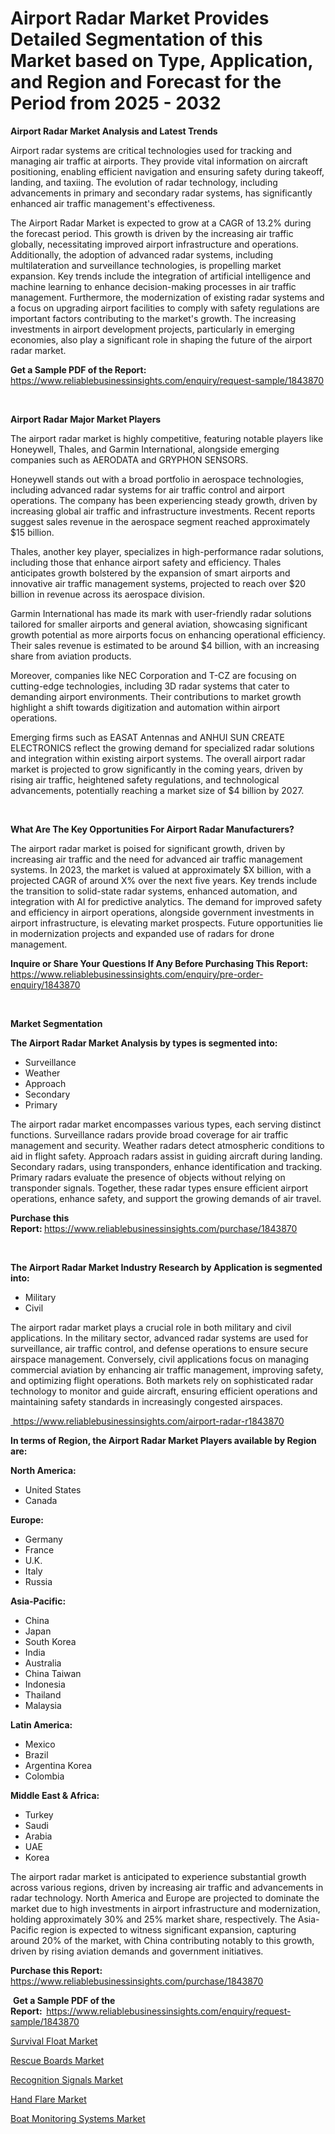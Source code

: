 <p><h1>Airport Radar Market Provides Detailed Segmentation of this Market based on Type, Application, and Region and Forecast for the Period from 2025 - 2032</h1></p><p><strong>Airport Radar Market Analysis and Latest Trends</strong></p>
<p><p>Airport radar systems are critical technologies used for tracking and managing air traffic at airports. They provide vital information on aircraft positioning, enabling efficient navigation and ensuring safety during takeoff, landing, and taxiing. The evolution of radar technology, including advancements in primary and secondary radar systems, has significantly enhanced air traffic management's effectiveness.</p><p>The Airport Radar Market is expected to grow at a CAGR of 13.2% during the forecast period. This growth is driven by the increasing air traffic globally, necessitating improved airport infrastructure and operations. Additionally, the adoption of advanced radar systems, including multilateration and surveillance technologies, is propelling market expansion. Key trends include the integration of artificial intelligence and machine learning to enhance decision-making processes in air traffic management. Furthermore, the modernization of existing radar systems and a focus on upgrading airport facilities to comply with safety regulations are important factors contributing to the market's growth. The increasing investments in airport development projects, particularly in emerging economies, also play a significant role in shaping the future of the airport radar market.</p></p>
<p><strong>Get a Sample PDF of the Report:&nbsp;</strong> <a href="https://www.reliablebusinessinsights.com/enquiry/request-sample/1843870?utm_campaign=101&utm_medium=2&utm_source=Github&utm_content=ia&utm_term=09042025&utm_id=airport-radar">https://www.reliablebusinessinsights.com/enquiry/request-sample/1843870</a></p>
<p>&nbsp;</p>
<p><strong>Airport Radar Major Market Players</strong></p>
<p><p>The airport radar market is highly competitive, featuring notable players like Honeywell, Thales, and Garmin International, alongside emerging companies such as AERODATA and GRYPHON SENSORS. </p><p>Honeywell stands out with a broad portfolio in aerospace technologies, including advanced radar systems for air traffic control and airport operations. The company has been experiencing steady growth, driven by increasing global air traffic and infrastructure investments. Recent reports suggest sales revenue in the aerospace segment reached approximately $15 billion.</p><p>Thales, another key player, specializes in high-performance radar solutions, including those that enhance airport safety and efficiency. Thales anticipates growth bolstered by the expansion of smart airports and innovative air traffic management systems, projected to reach over $20 billion in revenue across its aerospace division.</p><p>Garmin International has made its mark with user-friendly radar solutions tailored for smaller airports and general aviation, showcasing significant growth potential as more airports focus on enhancing operational efficiency. Their sales revenue is estimated to be around $4 billion, with an increasing share from aviation products.</p><p>Moreover, companies like NEC Corporation and T-CZ are focusing on cutting-edge technologies, including 3D radar systems that cater to demanding airport environments. Their contributions to market growth highlight a shift towards digitization and automation within airport operations.</p><p>Emerging firms such as EASAT Antennas and ANHUI SUN CREATE ELECTRONICS reflect the growing demand for specialized radar solutions and integration within existing airport systems. The overall airport radar market is projected to grow significantly in the coming years, driven by rising air traffic, heightened safety regulations, and technological advancements, potentially reaching a market size of $4 billion by 2027.</p></p>
<p>&nbsp;</p>
<p><strong>What Are The Key Opportunities For Airport Radar Manufacturers?</strong></p>
<p><p>The airport radar market is poised for significant growth, driven by increasing air traffic and the need for advanced air traffic management systems. In 2023, the market is valued at approximately $X billion, with a projected CAGR of around X% over the next five years. Key trends include the transition to solid-state radar systems, enhanced automation, and integration with AI for predictive analytics. The demand for improved safety and efficiency in airport operations, alongside government investments in airport infrastructure, is elevating market prospects. Future opportunities lie in modernization projects and expanded use of radars for drone management.</p></p>
<p><strong>Inquire or Share Your Questions If Any Before Purchasing This Report:</strong> <a href="https://www.reliablebusinessinsights.com/enquiry/pre-order-enquiry/1843870?utm_campaign=101&utm_medium=2&utm_source=Github&utm_content=ia&utm_term=09042025&utm_id=airport-radar">https://www.reliablebusinessinsights.com/enquiry/pre-order-enquiry/1843870</a></p>
<p>&nbsp;</p>
<p><strong>Market Segmentation</strong></p>
<p><strong>The Airport Radar Market Analysis by types is segmented into:</strong></p>
<p><ul><li>Surveillance</li><li>Weather</li><li>Approach</li><li>Secondary</li><li>Primary</li></ul></p>
<p><p>The airport radar market encompasses various types, each serving distinct functions. Surveillance radars provide broad coverage for air traffic management and security. Weather radars detect atmospheric conditions to aid in flight safety. Approach radars assist in guiding aircraft during landing. Secondary radars, using transponders, enhance identification and tracking. Primary radars evaluate the presence of objects without relying on transponder signals. Together, these radar types ensure efficient airport operations, enhance safety, and support the growing demands of air travel.</p></p>
<p><strong>Purchase this Report:&nbsp;</strong><a href="https://www.reliablebusinessinsights.com/purchase/1843870?utm_campaign=101&utm_medium=2&utm_source=Github&utm_content=ia&utm_term=09042025&utm_id=airport-radar">https://www.reliablebusinessinsights.com/purchase/1843870</a></p>
<p>&nbsp;</p>
<p><strong>The Airport Radar Market Industry Research by Application is segmented into:</strong></p>
<p><ul><li>Military</li><li>Civil</li></ul></p>
<p><p>The airport radar market plays a crucial role in both military and civil applications. In the military sector, advanced radar systems are used for surveillance, air traffic control, and defense operations to ensure secure airspace management. Conversely, civil applications focus on managing commercial aviation by enhancing air traffic management, improving safety, and optimizing flight operations. Both markets rely on sophisticated radar technology to monitor and guide aircraft, ensuring efficient operations and maintaining safety standards in increasingly congested airspaces.</p></p>
<p><a href="https://www.reliablebusinessinsights.com/airport-radar-r1843870?utm_campaign=101&utm_medium=2&utm_source=Github&utm_content=ia&utm_term=09042025&utm_id=airport-radar">&nbsp;https://www.reliablebusinessinsights.com/airport-radar-r1843870</a></p>
<p><strong>In terms of Region, the Airport Radar Market Players available by Region are:</strong></p>
<p>
    <p> <strong> North America: </strong>
        <ul>
            <li>United States</li>
            <li>Canada</li>
        </ul>
        </p> 
    <p> <strong> Europe: </strong>
        <ul>
            <li>Germany</li>
            <li>France</li>
            <li>U.K.</li>
            <li>Italy</li>
            <li>Russia</li>
        </ul>
        </p> 
    <p> <strong> Asia-Pacific: </strong>
        <ul>
            <li>China</li>
            <li>Japan</li>
            <li>South Korea</li>
            <li>India</li>
            <li>Australia</li>
            <li>China Taiwan</li>
            <li>Indonesia</li>
            <li>Thailand</li>
            <li>Malaysia</li>
        </ul>
        </p> 
    <p> <strong> Latin America: </strong>
        <ul>
            <li>Mexico</li>
            <li>Brazil</li>
            <li>Argentina Korea</li>
            <li>Colombia</li>
        </ul>
        </p> 
    <p> <strong> Middle East & Africa: </strong>
        <ul>
            <li>Turkey</li>
            <li>Saudi</li>
            <li>Arabia</li>
            <li>UAE</li>
            <li>Korea</li>
        </ul>
    </p>
    </p>
<p><p>The airport radar market is anticipated to experience substantial growth across various regions, driven by increasing air traffic and advancements in radar technology. North America and Europe are projected to dominate the market due to high investments in airport infrastructure and modernization, holding approximately 30% and 25% market share, respectively. The Asia-Pacific region is expected to witness significant expansion, capturing around 20% of the market, with China contributing notably to this growth, driven by rising aviation demands and government initiatives.</p></p>
<p><strong>Purchase this Report: </strong><a href="https://www.reliablebusinessinsights.com/purchase/1843870?utm_campaign=101&utm_medium=2&utm_source=Github&utm_content=ia&utm_term=09042025&utm_id=airport-radar">https://www.reliablebusinessinsights.com/purchase/1843870</a></p>
<p>&nbsp;<strong>Get a Sample PDF of the Report:&nbsp;&nbsp;</strong><a href="https://www.reliablebusinessinsights.com/enquiry/request-sample/1843870?utm_campaign=101&utm_medium=2&utm_source=Github&utm_content=ia&utm_term=09042025&utm_id=airport-radar">https://www.reliablebusinessinsights.com/enquiry/request-sample/1843870</a></p>
<p><strong></strong></p>
<p><p><a href="https://github.com/messonmengen75/Market-Research-Report-List-1/blob/main/survival-float-market.md?utm_campaign=101&utm_medium=2&utm_source=Github&utm_content=ia&utm_term=09042025&utm_id=airport-radar">Survival Float Market</a></p><p><a href="https://github.com/saimntamiki/Market-Research-Report-List-1/blob/main/rescue-boards-market.md?utm_campaign=101&utm_medium=2&utm_source=Github&utm_content=ia&utm_term=09042025&utm_id=airport-radar">Rescue Boards Market</a></p><p><a href="https://github.com/djihencygnel74/Market-Research-Report-List-1/blob/main/recognition-signals-market.md?utm_campaign=101&utm_medium=2&utm_source=Github&utm_content=ia&utm_term=09042025&utm_id=airport-radar">Recognition Signals Market</a></p><p><a href="https://github.com/kaforarvero/Market-Research-Report-List-1/blob/main/hand-flare-market.md?utm_campaign=101&utm_medium=2&utm_source=Github&utm_content=ia&utm_term=09042025&utm_id=airport-radar">Hand Flare Market</a></p><p><a href="https://github.com/zymerivarrik6/Market-Research-Report-List-1/blob/main/boat-monitoring-systems-market.md?utm_campaign=101&utm_medium=2&utm_source=Github&utm_content=ia&utm_term=09042025&utm_id=airport-radar">Boat Monitoring Systems Market</a></p></p>